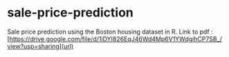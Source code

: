 # sale-price-prediction
Sale price prediction using the Boston housing dataset in R.
Link to pdf : [https://drive.google.com/file/d/1iDYI826EqJ46Wd4Mp6V1YWdgihCP7SB_/view?usp=sharing](url)
